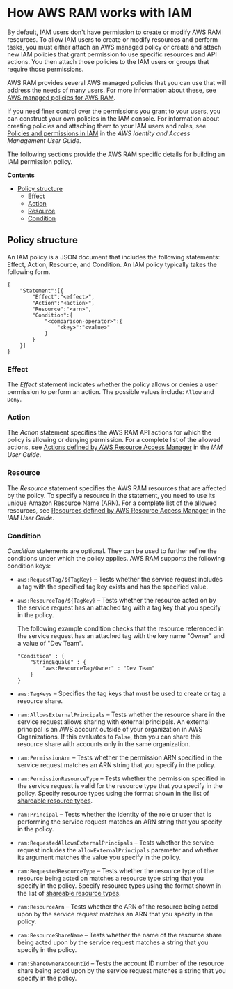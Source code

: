 # How AWS RAM works with IAM<a name="security-iam-policies"></a>

By default, IAM users don't have permission to create or modify AWS RAM resources\. To allow IAM users to create or modify resources and perform tasks, you must either attach an AWS managed policy or create and attach new IAM policies that grant permission to use specific resources and API actions\. You then attach those policies to the IAM users or groups that require those permissions\.

AWS RAM provides several AWS managed policies that you can use that will address the needs of many users\. For more information about these, see [AWS managed policies for AWS RAM](security-iam-managed-policies.md)\.

If you need finer control over the permissions you grant to your users, you can construct your own policies in the IAM console\. For information about creating policies and attaching them to your IAM users and roles, see [Policies and permissions in IAM](https://docs.aws.amazon.com/IAM/latest/UserGuide/access_policies.html) in the *AWS Identity and Access Management User Guide*\.

The following sections provide the AWS RAM specific details for building an IAM permission policy\.

**Contents**
+ [Policy structure](#structure)
  + [Effect](#iam-policies-effect)
  + [Action](#iam-policies-action)
  + [Resource](#iam-policies-resource)
  + [Condition](#iam-policies-condition)

## Policy structure<a name="structure"></a>

An IAM policy is a JSON document that includes the following statements: Effect, Action, Resource, and Condition\. An IAM policy typically takes the following form\.

```
{
    "Statement":[{
        "Effect":"<effect>",
        "Action":"<action>",
        "Resource":"<arn>",
        "Condition":{
            "<comparison-operator>":{
                "<key>":"<value>"
            }
        }
    }]
}
```

### Effect<a name="iam-policies-effect"></a>

The *Effect* statement indicates whether the policy allows or denies a user permission to perform an action\. The possible values include: `Allow` and `Deny`\.

### Action<a name="iam-policies-action"></a>

The *Action* statement specifies the AWS RAM API actions for which the policy is allowing or denying permission\. For a complete list of the allowed actions, see [ Actions defined by AWS Resource Access Manager](https://docs.aws.amazon.com/IAM/latest/UserGuide/list_awsresourceaccessmanager.html#awsresourceaccessmanager-actions-as-permissions) in the *IAM User Guide*\.

### Resource<a name="iam-policies-resource"></a>

The *Resource* statement specifies the AWS RAM resources that are affected by the policy\. To specify a resource in the statement, you need to use its unique Amazon Resource Name \(ARN\)\. For a complete list of the allowed resources, see [ Resources defined by AWS Resource Access Manager](https://docs.aws.amazon.com/IAM/latest/UserGuide/list_awsresourceaccessmanager.html#awsresourceaccessmanager-resources-for-iam-policies) in the *IAM User Guide*\.

### Condition<a name="iam-policies-condition"></a>

*Condition* statements are optional\. They can be used to further refine the conditions under which the policy applies\. AWS RAM supports the following condition keys:
+ `aws:RequestTag/${TagKey}` – Tests whether the service request includes a tag with the specified tag key exists and has the specified value\.
+ `aws:ResourceTag/${TagKey}` – Tests whether the resource acted on by the service request has an attached tag with a tag key that you specify in the policy\.

  The following example condition checks that the resource referenced in the service request has an attached tag with the key name "Owner" and a value of "Dev Team"\.

  ```
  "Condition" : { 
      "StringEquals" : {
          "aws:ResourceTag/Owner" : "Dev Team" 
      } 
  }
  ```
+ `aws:TagKeys` – Specifies the tag keys that must be used to create or tag a resource share\.
+ `ram:AllowsExternalPrincipals` – Tests whether the resource share in the service request allows sharing with external principals\. An external principal is an AWS account outside of your organization in AWS Organizations\. If this evaluates to `False`, then you can share this resource share with accounts only in the same organization\.
+ `ram:PermissionArn` – Tests whether the permission ARN specified in the service request matches an ARN string that you specify in the policy\.
+ `ram:PermissionResourceType` – Tests whether the permission specified in the service request is valid for the resource type that you specify in the policy\. Specify resource types using the format shown in the list of [shareable resource types](shareable.md)\.
+ `ram:Principal` – Tests whether the identity of the role or user that is performing the service request matches an ARN string that you specify in the policy\.
+ `ram:RequestedAllowsExternalPrincipals` – Tests whether the service request includes the `allowExternalPrincipals` parameter and whether its argument matches the value you specify in the policy\.
+ `ram:RequestedResourceType` – Tests whether the resource type of the resource being acted on matches a resource type string that you specify in the policy\. Specify resource types using the format shown in the list of [shareable resource types](shareable.md)\.
+ `ram:ResourceArn` – Tests whether the ARN of the resource being acted upon by the service request matches an ARN that you specify in the policy\.
+ `ram:ResourceShareName` – Tests whether the name of the resource share being acted upon by the service request matches a string that you specify in the policy\.
+ `ram:ShareOwnerAccountId` – Tests the account ID number of the resource share being acted upon by the service request matches a string that you specify in the policy\. 
